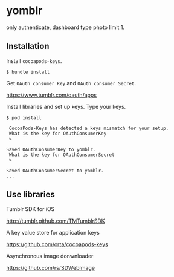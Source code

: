 # yomblr

only authenticate, dashboard type photo limit 1.


## Installation

Install `cocoapods-keys`.

```
$ bundle install
```

Get `OAuth consumer Key` and `OAuth consumer Secret`.

https://www.tumblr.com/oauth/apps

Install libraries and set up keys.
Type your keys.

```
$ pod install

 CocoaPods-Keys has detected a keys mismatch for your setup.
 What is the key for OAuthConsumerKey
 > 

Saved OAuthConsumerKey to yomblr.
 What is the key for OAuthConsumerSecret
 > 

Saved OAuthConsumerSecret to yomblr.
...
```

## Use libraries

Tumblr SDK for iOS

http://tumblr.github.com/TMTumblrSDK

A key value store for application keys

https://github.com/orta/cocoapods-keys

Asynchronous image donwnloader

https://github.com/rs/SDWebImage
